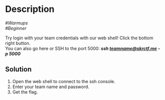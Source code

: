 # Description

_#Warmups_<br>
_#Beginner_<br>

Try login with your team credentials with our web shell! Click the bottom right button.<br>
You can also go here or SSH to the port 5000: ***ssh teamname@skrctf.me -p 5000***

## Solution

1. Open the web shell to connect to the ssh console.
2. Enter your team name and password.
3. Get the flag.
